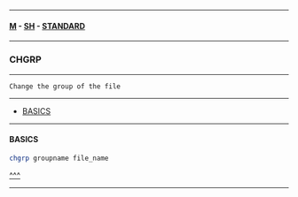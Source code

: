 
---

#### [M](https://github.com/ttltrk/TTT/blob/master/menu.md) - [SH](https://github.com/ttltrk/TTT/blob/master/SH/SH.md) - [STANDARD](https://github.com/ttltrk/TTT/blob/master/SH/STANDARD/STANDARD.md)

---

### CHGRP

---

```
Change the group of the file
```

---

* [BASICS](#BASICS)

---

#### BASICS

```sh
chgrp groupname file_name
```

[^^^](#CHGRP)

---
